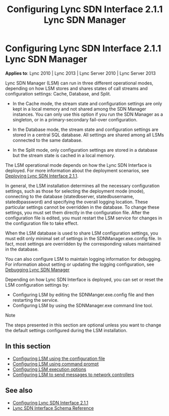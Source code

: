 ﻿---
title: Configuring Lync SDN Interface 2.1.1 Lync SDN Manager
TOCTitle: Configuring Lync SDN Interface 2.1.1 Lync SDN Manager
ms:assetid: e66f9787-ab6b-4a77-8895-0ae39a3a5ee1
ms:mtpsurl: https://msdn.microsoft.com/en-us/library/Dn785209(v=office.15)
ms:contentKeyID: 62952687
ms.date: 02/16/2015
mtps_version: v=office.15
---

# Configuring Lync SDN Interface 2.1.1 Lync SDN Manager

**Applies to**: Lync 2010 | Lync 2013 | Lync Server 2010 | Lync Server 2013

Lync SDN Manager (LSM) can run in three different operational modes, depending on how LSM stores and shares states of call streams and configuration settings: Cache, Database, and Split.

- In the Cache mode, the stream state and configuration settings are only kept in a local memory and not shared among the SDN Manager instances. You can only use this option if you run the SDN Manager as a singleton, or in a primary-secondary fail-over configuration.

- In the Database mode, the stream state and configuration settings are stored in a central SQL database. All settings are shared among all LSMs connected to the same database.

- In the Split mode, only configuration settings are stored in a database but the stream state is cached in a local memory.

The LSM operational mode depends on how the Lync SDN Interface is deployed. For more information about the deployment scenarios, see [Deploying Lync SDN Interface 2.1.1](deploying-lync-sdn-interface-2-1-1.md).

In general, the LSM installation determines all the necessary configuration settings, such as those for selecting the deployment mode (mode), connecting to the database (statedbserver, statedbusername, statedbpassword) and specifying the overall logging location. These particular settings cannot be overridden in the database. To change these settings, you must set them directly in the configuration file. After the configuration file is edited, you must restart the LSM service for changes in the configuration file to take effect.

When the LSM database is used to share LSM configuration settings, you must edit only minimal set of settings in the SDNManager.exe.config file. In fact, most settings are overridden by the corresponding values maintained in the database.

You can also configure LSM to maintain logging information for debugging. For information about setting or updating the logging configuration, see [Debugging Lync SDN Manager](debugging-lync-sdn-manager.md)

Depending on how Lync SDN Interface is deployed, you can set or reset the LSM configuration settings by:

- Configuring LSM by editing the SDNManger.exe.config file and then restarting the service.
- Configuring LSM by using the SDNManager.exe command line tool.


> [!NOTE]
> The steps presented in this section are optional unless you want to change the default settings configured during the LSM installation.


## In this section

- [Configuring LSM using the configuration file](configuring-lsm-using-the-configuration-file.md)
- [Configuring LSM using command prompt](configuring-lsm-using-command-prompt.md)
- [Configuring LSM execution options](configuring-lsm-execution-options.md)
- [Configuring LSM to send messages to network controllers](configuring-lsm-to-send-messages-to-network-controllers.md)

## See also

- [Configuring Lync SDN Interface 2.1.1](configuring-lync-sdn-interface-2-1-1.md)
- [Lync SDN Interface Schema Reference](lync-sdn-interface-schema-reference.md)

